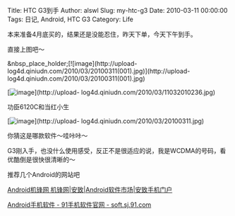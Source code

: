 Title: HTC G3到手
Author: alswl
Slug: my-htc-g3
Date: 2010-03-11 00:00:00
Tags: 日记, Android, HTC G3
Category: Life

本来准备4月底买的，结果还是没能忍住，昨天下单，今天下午到手。

直接上图吧～

&nbsp_place_holder;[![image](http://upload-
log4d.qiniudn.com/2010/03/20100311(001).jpg)](http://upload-
log4d.qiniudn.com/2010/03/20100311(001).jpg)

[![image](http://upload-log4d.qiniudn.com/2010/03/11032010236.jpg)](http://upload-
log4d.qiniudn.com/2010/03/11032010236.jpg)

功臣6120C和当红小生

[![image](http://upload-log4d.qiniudn.com/2010/03/20100311.jpg)](http://upload-
log4d.qiniudn.com/2010/03/20100311.jpg)

你猜这是哪款软件～哇咔咔～

G3刚入手，也没什么使用感受，反正不是很适应的说，我是WCDMA的号码，看优酷倒是很快很清晰的～

推荐几个Android的网站吧

[Android机锋网 机锋网|安致|Android软件市场|安致手机门户](http://www.androidin.net/bbs/index.php)

[Android手机软件 - 91手机软件官网 - soft.sj.91.com](http://soft.sj.91.com/android/)

